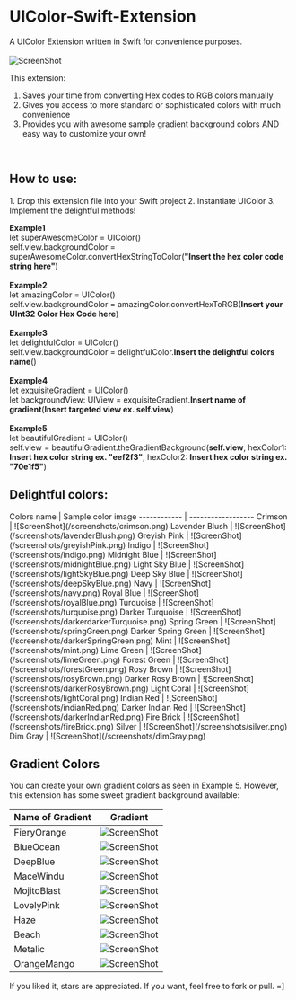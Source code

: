 # UIColor-Swift-Extension
A UIColor Extension written in Swift for convenience purposes. <br>
<br>
![ScreenShot](/screenshots/apple_swift.png)

This extension: <br>
1. Saves your time from converting Hex codes to RGB colors manually <br>
2. Gives you access to more standard or sophisticated colors with much convenience <br>
3. Provides you with awesome sample gradient background colors AND easy way to customize your own!
<br>
<h2>How to use:</h2> 
1. Drop this extension file into your Swift project
2. Instantiate UIColor
3. Implement the delightful methods!

**Example1** <br>
let superAwesomeColor = UIColor() <br>
self.view.backgroundColor = superAwesomeColor.convertHexStringToColor(**"Insert the hex color code string here"**) <br> 
<br>
**Example2** <br>
let amazingColor = UIColor() <br>
self.view.backgroundColor = amazingColor.convertHexToRGB(**Insert your UInt32 Color Hex Code here**)
<br>
<br>
**Example3** <br>
let delightfulColor = UIColor() <br>
self.view.backgroundColor = delightfulColor.**Insert the delightful colors name**() 
<br>
<br>
**Example4** <br>
let exquisiteGradient = UIColor() <br>
let backgroundView: UIView = exquisiteGradient.**Insert name of gradient**(**Insert targeted view ex. self.view**)
<br>
<br>
**Example5** <br>
let beautifulGradient = UIColor()<br>
self.view = beautifulGradient.theGradientBackground(**self.view**, hexColor1: **Insert hex color string ex. "eef2f3"**, hexColor2: **Insert hex color string ex. "70e1f5"**)

<h2>Delightful colors:</h2>
Colors name  | Sample color image
------------ | ------------------
Crimson |  ![ScreenShot](/screenshots/crimson.png)
Lavender Blush | ![ScreenShot](/screenshots/lavenderBlush.png) 
Greyish Pink | ![ScreenShot](/screenshots/greyishPink.png)
Indigo | ![ScreenShot](/screenshots/indigo.png)
Midnight Blue | ![ScreenShot](/screenshots/midnightBlue.png)
Light Sky Blue | ![ScreenShot](/screenshots/lightSkyBlue.png)
Deep Sky Blue | ![ScreenShot](/screenshots/deepSkyBlue.png)
Navy | ![ScreenShot](/screenshots/navy.png)
Royal Blue | ![ScreenShot](/screenshots/royalBlue.png)
Turquoise | ![ScreenShot](/screenshots/turquoise.png)
Darker Turquoise | ![ScreenShot](/screenshots/darkerdarkerTurquoise.png)
Spring Green | ![ScreenShot](/screenshots/springGreen.png)
Darker Spring Green | ![ScreenShot](/screenshots/darkerSpringGreen.png)
Mint | ![ScreenShot](/screenshots/mint.png)
Lime Green | ![ScreenShot](/screenshots/limeGreen.png)
Forest Green | ![ScreenShot](/screenshots/forestGreen.png)
Rosy Brown | ![ScreenShot](/screenshots/rosyBrown.png)
Darker Rosy Brown | ![ScreenShot](/screenshots/darkerRosyBrown.png)
Light Coral | ![ScreenShot](/screenshots/lightCoral.png)
Indian Red | ![ScreenShot](/screenshots/indianRed.png)
Darker Indian Red | ![ScreenShot](/screenshots/darkerIndianRed.png)
Fire Brick | ![ScreenShot](/screenshots/fireBrick.png)
Silver | ![ScreenShot](/screenshots/silver.png)
Dim Gray | ![ScreenShot](/screenshots/dimGray.png)

<h2>Gradient Colors</h2>
<p>You can create your own gradient colors as seen in Example 5. However, this extension has some sweet gradient background available: </p>

Name of Gradient  | Gradient 
------------ | ------------------
FieryOrange  | ![ScreenShot](/screenshots/fieryOrange.png)
BlueOcean  | ![ScreenShot](/screenshots/blueOcean.png)
DeepBlue  | ![ScreenShot](/screenshots/deepBlue.png)
MaceWindu  | ![ScreenShot](/screenshots/maceWindu.png)
MojitoBlast  | ![ScreenShot](/screenshots/mojitoBlast.png)
LovelyPink  | ![ScreenShot](/screenshots/lovelyPink.png)
Haze  | ![ScreenShot](/screenshots/haze.png)
Beach  | ![ScreenShot](/screenshots/beach.png)
Metalic  | ![ScreenShot](/screenshots/metalic.png)
OrangeMango  | ![ScreenShot](/screenshots/orangeMango.png)

If you liked it, stars are appreciated. If you want, feel free to fork or pull. =]

